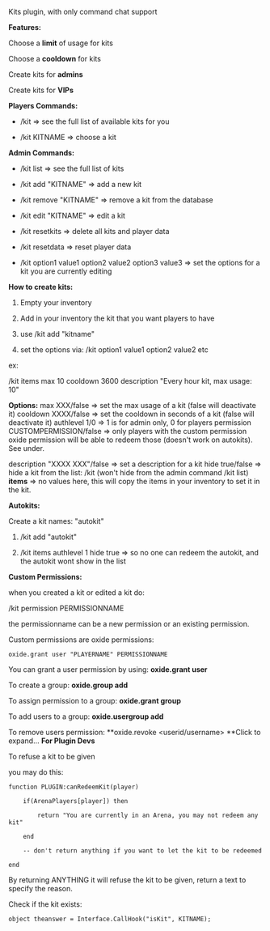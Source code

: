 Kits plugin, with only command chat support

**Features:**

Choose a **limit** of usage for kits

Choose a **cooldown** for kits

Create kits for **admins**

Create kits for **VIPs**

**Players Commands:**

- /kit => see the full list of available kits for you

- /kit KITNAME => choose a kit

**Admin Commands:**

- /kit list => see the full list of kits

- /kit add "KITNAME" => add a new kit

- /kit remove "KITNAME" => remove a kit from the database

- /kit edit "KITNAME" => edit a kit

- /kit resetkits => delete all kits and player data

- /kit resetdata => reset player data

- /kit option1 value1 option2 value2 option3 value3 => set the options for a kit you are currently editing

**How to create kits:**

1) Empty your inventory

2) Add in your inventory the kit that you want players to have

3) use /kit add "kitname"

4) set the options via: /kit option1 value1 option2 value2 etc

ex:

/kit items max 10 cooldown 3600 description "Every hour kit, max usage: 10"


**Options:**
max XXX/false => set the max usage of a kit (false will deactivate it)
cooldown XXXX/false => set the cooldown in seconds of a kit (false will deactivate it)
authlevel 1/0 => 1 is for admin only, 0 for players
permission CUSTOMPERMISSION/false => only players with the custom permission oxide permission will be able to redeem those (doesn't work on autokits). See under.

description "XXXX XXX"/false => set a description for a kit
hide true/false => hide a kit from the list: /kit (won't hide from the admin command /kit list)
**items** => no values here, this will copy the items in your inventory to set it in the kit.

**Autokits:**

Create a kit names: "autokit"

1) /kit add "autokit"

2) /kit items authlevel 1 hide true => so no one can redeem the autokit, and the autokit wont show in the list

**Custom Permissions:**

when you created a kit or edited a kit do:

/kit permission PERMISSIONNAME

the permissionname can be a new permission or an existing permission.


Custom permissions are oxide permissions:

````
oxide.grant user "PLAYERNAME" PERMISSIONNAME
````

You can grant a user permission by using:
**oxide.grant user <username> <permission>**

To create a group:
**oxide.group add <groupname>**

To assign permission to a group:
**oxide.grant group <groupname> <permission>**

To add users to a group:
**oxide.usergroup add <username> <groupname>**

To remove users permission:
**oxide.revoke <userid/username> <group> <permission>**Click to expand...
**For Plugin Devs**

To refuse a kit to be given

you may do this:

````
function PLUGIN:canRedeemKit(player)

    if(ArenaPlayers[player]) then

        return "You are currently in an Arena, you may not redeem any kit"

    end

    -- don't return anything if you want to let the kit to be redeemed

end
````

By returning ANYTHING it will refuse the kit to be given, return a text to specify the reason.


Check if the kit exists:

````
object theanswer = Interface.CallHook("isKit", KITNAME);
````
